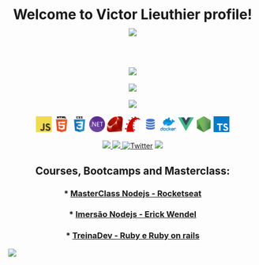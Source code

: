 <body>
 <header>
  <h1 align="middle">
   Welcome to Victor Lieuthier profile!
   <img src="https://media.giphy.com/media/hvRJCLFzcasrR4ia7z/giphy.gif" width="28">
 </h1>
 </header>
<main>
 <section>
  <p align="middle">
   <a herf="">
    <img src="https://readme-typing-svg.herokuapp.com/?%20%20%20%20center=true&width=700&lines=Hi%2C+I%27m+Victor+Lieuthier,+I+have+19+years.+;I%27m+Software+Developer+for+1+year!;Currently+studying+Back-end." />
  </a>
 </p>

 <p align="center">
  <a href="">
   <img  src="https://github-readme-streak-stats.herokuapp.com/?user=vitaopb&theme=holi-theme&hide_border=true"/>
  </a>
 </p>
 </section>
</main>
 <p align="center">
  <a herf="">
   <img src="https://readme-typing-svg.herokuapp.com?font=fira+code&color=%2336BCF7&center=true&width=700&lines=Skills+i'm+learning"/>
  </a>
 </p>
 <p align="middle">
  <img height="32" src="https://raw.githubusercontent.com/github/explore/80688e429a7d4ef2fca1e82350fe8e3517d3494d/topics/javascript/javascript.png" alt="javascript"/>
  <img height="32" src="https://raw.githubusercontent.com/github/explore/80688e429a7d4ef2fca1e82350fe8e3517d3494d/topics/html/html.png" alt="HTML5"/>
  <img height="32" src="https://raw.githubusercontent.com/github/explore/80688e429a7d4ef2fca1e82350fe8e3517d3494d/topics/css/css.png" alt="CSS3"/>
  <img height="32" src="https://raw.githubusercontent.com/github/explore/80688e429a7d4ef2fca1e82350fe8e3517d3494d/topics/dotnet/dotnet.png" alt="C++"/>
  <img height="32" src="https://raw.githubusercontent.com/github/explore/80688e429a7d4ef2fca1e82350fe8e3517d3494d/topics/ruby/ruby.png" alt="Ruby"/>
  <img height="32" src="https://raw.githubusercontent.com/devicons/devicon/master/icons/rails/rails-plain.svg" alt="rails"/>
  <img height="32" src="https://raw.githubusercontent.com/github/explore/80688e429a7d4ef2fca1e82350fe8e3517d3494d/topics/sql/sql.png" alt="SQL"/>
  <img height="32" src="https://raw.githubusercontent.com/github/explore/80688e429a7d4ef2fca1e82350fe8e3517d3494d/topics/docker/docker.png" alt="docker"/>
  <img height="32" src="https://raw.githubusercontent.com/github/explore/80688e429a7d4ef2fca1e82350fe8e3517d3494d/topics/vue/vue.png" alt="vuejs"/>
  <img height="32" src="https://raw.githubusercontent.com/github/explore/80688e429a7d4ef2fca1e82350fe8e3517d3494d/topics/nodejs/nodejs.png" alt="nodejs"/>
  <img height="32" src="https://raw.githubusercontent.com/github/explore/80688e429a7d4ef2fca1e82350fe8e3517d3494d/topics/typescript/typescript.png" alt="typescript"/>
  </p>
 <p align="middle">
  <a href="mailto:victor.lieuthier@gmail.com">
  <img src="https://img.shields.io/badge/Gmail-D14836?style=for-the-badge&logo=gmail&logoColor=white" />
 </a>
 <a href="https://www.linkedin.com/in/victor-lieuthier-85056a212/">
  <img src="https://img.shields.io/badge/LinkedIn-0077B5?style=for-the-badge&logo=linkedin&logoColor=white" />
 </a>
</a>
<a href="https://twitter.com/Vic_lieuthier16"><img alt="Twitter" title="Twitter" src="https://img.shields.io/badge/-Twitter-1DA1F2?style=for-the-badge&logo=twitter&logoColor=white"/></a>
<a href="https://www.instagram.com/vic_lieuthier" target="_blank">
<img src="https://img.shields.io/badge/Instagram-E4405F?style=for-the-badge&logo=instagram&logoColor=white">
</a>
</p>
<div align="center">
<h2 align="center">Courses, Bootcamps and Masterclass:</h2>
 
### * [MasterClass Nodejs - Rocketseat](https://github.com/Vitaopb/MasterClass_Exercises_Nodejs_Rocketseat)
### * [Imersão Nodejs - Erick Wendel](https://github.com/Vitaopb/imersao_node)
### * [TreinaDev - Ruby e Ruby on rails](https://github.com/Vitaopb/Treina_dev)
</div>

 
<a href="https://github.com/Vitaopb/github-readme-activity-graph"><img src="https://activity-graph.herokuapp.com/graph?username=vitaopb&bg_color=0D1117&color=5BCDEC&line=5BCDEC&point=FFFFFF&hide_border=true" /></a>
</body>
